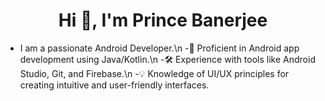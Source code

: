 <h1 align="center">Hi 👋, I'm Prince Banerjee</h1>

- I am a passionate Android Developer.\n 
-📱 Proficient in Android app development using Java/Kotlin.\n
-🛠️ Experience with tools like Android Studio, Git, and Firebase.\n
-💡 Knowledge of UI/UX principles for creating intuitive and user-friendly interfaces.
